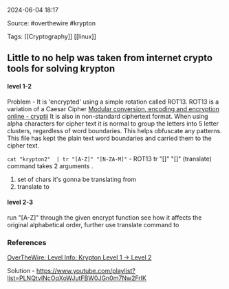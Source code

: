 
2024-06-04 18:17

Source: #overthewire #krypton

Tags: [[Cryptography]] [[linux]]

## Little to no help was taken from internet crypto tools for solving krypton 

#### level 1-2

Problem - It is 'encrypted' using a simple rotation called ROT13. ROT13 is a variation of a Caesar Cipher [Modular conversion, encoding and encryption online - cryptii](https://cryptii.com/)
It is also in non-standard ciphertext format.  When using alpha characters for cipher text it is normal to group the letters into 5 letter clusters, regardless of word boundaries.  This helps obfuscate any patterns. This file has kept the plain text word boundaries and carried them to the cipher text.

`cat "krypton2"  | tr "[A-Z]" "[N-ZA-M]"` - ROT13
tr "[]"  "[]" (translate) command takes 2 arguments . 
1. set of chars it's gonna be translating from 
2. translate to 

#### level 2-3

run "[A-Z]" through the given encrypt function see how it affects the original alphabetical order, further use translate command to 

### References

[OverTheWire: Level Info: Krypton Level 1 → Level 2](https://overthewire.org/wargames/krypton/krypton1.html)

Solution - 
https://www.youtube.com/playlist?list=PLNQtvINcOqXoWJutFBW0JGn0m7Nw2FrlK